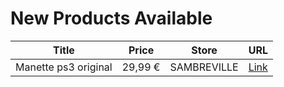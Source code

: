 # New Products Available

| Title | Price | Store | URL |
|---|---|---|---|
| Manette ps3 original | 29,99 € | SAMBREVILLE | [Link](https://www.cashconverters.be/fr/accessoires-jeux-video/769642-manette-ps3-original.html) |
